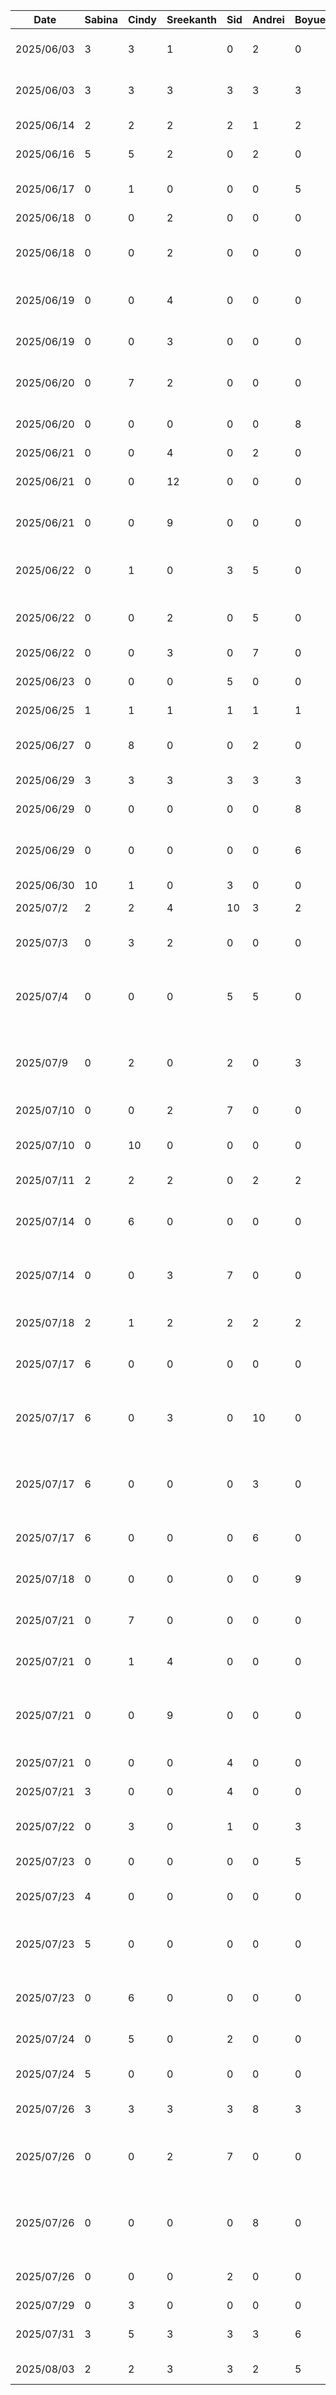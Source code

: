 | Date       | Sabina | Cindy | Sreekanth | Sid | Andrei | Boyue | Task                                                        |
|------------|--------|-------|-----------|-----|--------|-------|-------------------------------------------------------------|
| 2025/06/03 | 3      | 3     | 1         | 0   | 2      | 0     | Figma Wireframe Design                                      |
| 2025/06/03 | 3      | 3     | 3         | 3   | 3      | 3     | D1: Proposal Document and Presentation                      |
| 2025/06/14 | 2      | 2     | 2         | 2   | 1      | 2     | D2: Buddy Team Eval                                         |
| 2025/06/16 | 5      | 5     | 2         | 0   | 2      | 0     | Figma High Fidelity                                         |
| 2025/06/17 | 0      | 1     | 0         | 0   | 0      | 5     | Home and Pantry Base Layout                                 |
| 2025/06/18 | 0      | 0     | 2         | 0   | 0      | 0     | Login UI                                                    |
| 2025/06/18 | 0      | 0     | 2         | 0   | 0      | 0     | Login, Register and Home Screen Navigation                  |
| 2025/06/19 | 0      | 0     | 4         | 0   | 0      | 0     | Registration UI and Updated Login UI                        |
| 2025/06/19 | 0      | 0     | 3         | 0   | 0      | 0     | Validations for Login and Registration                      |
| 2025/06/20 | 0      | 7     | 2         | 0   | 0      | 0     | UI for Home, Search, Pantry, Notification                   |
| 2025/06/20 | 0      | 0     | 0         | 0   | 0      | 8     | Pantry Database Setup and Integration                       |
| 2025/06/21 | 0      | 0     | 4         | 0   | 2      | 0     | FireStore Setup                                             |
| 2025/06/21 | 0      | 0     | 12        | 0   | 0      | 0     | Login Backend and Functionality                             |
| 2025/06/21 | 0      | 0     | 9         | 0   | 0      | 0     | Register Backend and Functionality                          |
| 2025/06/22 | 0      | 1     | 0         | 3   | 5      | 0     | Camera and Food Recognition Setup                           |
| 2025/06/22 | 0      | 0     | 2         | 0   | 5      | 0     | Gemini API Setup and Integration                            |
| 2025/06/22 | 0      | 0     | 3         | 0   | 7      | 0     | AI Item classifier Functionality                            |
| 2025/06/23 | 0      | 0     | 0         | 5   | 0      | 0     | Camera Dialogue                                             |
| 2025/06/25 | 1      | 1     | 1         | 1   | 1      | 1     | D3: Prototype Demo                                          |
| 2025/06/27 | 0      | 8     | 0         | 0   | 2      | 0     | UI for Item, Recipe, EditItem and Filter                    |
| 2025/06/29 | 3      | 3     | 3         | 3   | 3      | 3     | D3: Prototype Document                                      |
| 2025/06/29 | 0      | 0     | 0         | 0   | 0      | 8     | Recipe Database                                             |
| 2025/06/29 | 0      | 0     | 0         | 0   | 0      | 6     | Search Functionality on Home and Pantry                     |
| 2025/06/30 | 10     | 1     | 0         | 3   | 0      | 0     | Settings UI                                                 |
| 2025/07/2  | 2      | 2     | 4         | 10  | 3      | 2     | Cleanup and Debugging                                       |
| 2025/07/3  | 0      | 3     | 2         | 0   | 0      | 0     | Login and Register UI Replacement                           |
| 2025/07/4  | 0      | 0     | 0         | 5   | 5      | 0     | Camera, Database and Pantry Debugging for Demo              |
| 2025/07/9  | 0      | 2     | 0         | 2   | 0      | 3     | Camera, Database and Pantry Debugging for Demo              |
| 2025/07/10 | 0      | 0     | 2         | 7   | 0      | 0     | Scrolling and Optimization                                  |
| 2025/07/10 | 0      | 10    | 0         | 0   | 0      | 0     | Item Database and Filter Setup and Integration              |
| 2025/07/11 | 2      | 2     | 2         | 0   | 2      | 2     | D4: Architecture Style Examples                             |
| 2025/07/14 | 0      | 6     | 0         | 0   | 0      | 0     | Partial Item Image DB Integration and Log setup             |
| 2025/07/14 | 0      | 0     | 3         | 7   | 0      | 0     | Search functionality, scrolling optimization                |
| 2025/07/18 | 2      | 1     | 2         | 2   | 2      | 2     | D5: Design Pattern Examples                                 |
| 2025/07/17 | 6      | 0     | 0         | 0   | 0      | 0     | Update Username functionality                               |
| 2025/07/17 | 6      | 0     | 3         | 0   | 10     | 0     | AI Recipe Generation Functionality for Pantry population    |
| 2025/07/17 | 6      | 0     | 0         | 0   | 3      | 0     | Human in the loop functionality for AI actions implementation |
| 2025/07/17 | 6      | 0     | 0         | 0   | 6      | 0     | AI Recipe & Identification UI Design                        |
| 2025/07/18 | 0      | 0     | 0         | 0   | 0      | 9     | Upload Initial Data and Images for Recipe                   |
| 2025/07/21 | 0      | 7     | 0         | 0   | 0      | 0     | Image Database and Minor Feature changes                    |
| 2025/07/21 | 0      | 1     | 4         | 0   | 0      | 0     | Forgot Password UI and Notification                         |
| 2025/07/21 | 0      | 0     | 9         | 0   | 0      | 0     | Forgot Password Backend and Email Notification              |
| 2025/07/21 | 0      | 0     | 0         | 4   | 0      | 0     | Search Loading Spinner                                      |
| 2025/07/21 | 3      | 0     | 0         | 4   | 0      | 0     | Update email functionality                                  |
| 2025/07/22 | 0      | 3     | 0         | 1   | 0      | 3     | Minor UI and database changes/debugs                        |
| 2025/07/23 | 0      | 0     | 0         | 0   | 0      | 5     | Nutrition Analyzer Setup                                    |
| 2025/07/23 | 4      | 0     | 0         | 0   | 0      | 0     | Update email functionality + debugging                      |
| 2025/07/23 | 5      | 0     | 0         | 0   | 0      | 0     | Update password from settings functionality                 |
| 2025/07/23 | 0      | 6     | 0         | 0   | 0      | 0     | Image debugging and added local image db                    |
| 2025/07/24 | 0      | 5     | 0         | 2   | 0      | 0     | Debugging and feature fixes                                 |
| 2025/07/24 | 5      | 0     | 0         | 0   | 0      | 0     | Debugging settings page and fixes                           |
| 2025/07/26 | 3      | 3     | 3         | 3   | 8      | 3     | Final demo preparation                                      |
| 2025/07/26 | 0      | 0     | 2         | 7   | 0      | 0     | Database Loading Optimization, update loading screen        |
| 2025/07/26 | 0      | 0     | 0         | 0   | 8      | 0     | Firebase AI config & demo environment toggle functionality  |
| 2025/07/26 | 0      | 0     | 0         | 2   | 0      | 0     | Fix recipes database parsing                                |
| 2025/07/29 | 0      | 3     | 0         | 0   | 0      | 0     | Demo Video                                                  |
| 2025/07/31 | 3      | 5     | 3         | 3   | 3      | 6     | D6: Arch + Design Document                                  |
| 2025/08/03 | 2      | 2     | 3         | 3   | 2      | 5     | D7: Final Status Report                                     |
